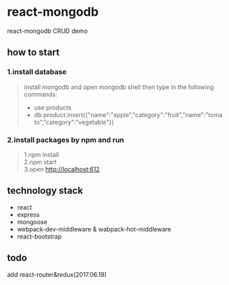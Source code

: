 # react-mongodb
react-mongodb CRUD demo
## how to start
### 1.install database
> install mongodb and open mongodb shell then type in the following commands:  
> * use products 
> * db.product.insert({"name":"apple","category":"fruit","name":"tomato","category":"vegetable"})
### 2.install packages by npm and run
> 1.npm install  
> 2.npm start  
> 3.open [http://localhost:612](http://localhost:612)
## technology stack
- react
- express
- mongoose
- webpack-dev-middleware & wabpack-hot-middleware
- react-bootstrap
## todo
add react-router&redux(2017.06.19)
